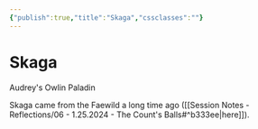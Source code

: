 ```yaml
---
{"publish":true,"title":"Skaga","cssclasses":""}
---
```


# Skaga
Audrey's Owlin Paladin

Skaga came from the Faewild a long time ago ([[Session Notes - Reflections/06 - 1.25.2024 - The Count's Balls#^b333ee\|here]]). 